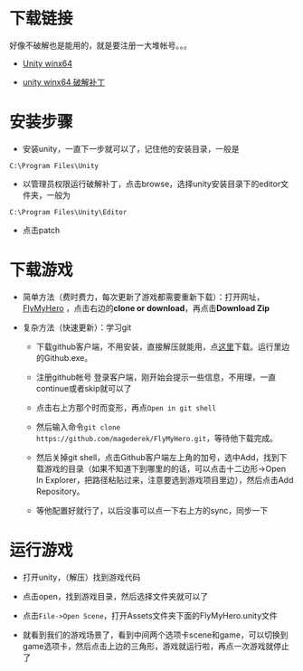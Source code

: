 # 下载链接

好像不破解也是能用的，就是要注册一大堆帐号。。。

- [Unity winx64](http://netstorage.unity3d.com/unity/497a0f351392/Windows64EditorInstaller/UnitySetup64-5.6.0f3.exe)

- [unity winx64 破解补丁](https://raw.githubusercontent.com/magederek/FlyMyHero/master/Tools/UniPatcher.exe)


# 安装步骤

- 安装unity，一直下一步就可以了，记住他的安装目录，一般是
```
C:\Program Files\Unity
```

- 以管理员权限运行破解补丁，点击browse，选择unity安装目录下的editor文件夹，一般为
```
C:\Program Files\Unity\Editor
```

- 点击patch


# 下载游戏

- 简单方法（费时费力，每次更新了游戏都需要重新下载）：打开网址，[FlyMyHero](https://github.com/magederek/FlyMyHero) ，点击右边的**clone or download**，再点击**Download Zip**

- 复杂方法（快速更新）：学习git
 
	- 下载github客户端，不用安装，直接解压就能用，点[这里](https://pan.baidu.com/s/1gfh4m7T)下载。运行里边的Github.exe。

	- 注册github帐号
 	  登录客户端，刚开始会提示一些信息，不用理，一直continue或者skip就可以了

	- 点击右上方那个时而变形，再点```Open in git shell```

	- 然后输入命令```git clone https://github.com/magederek/FlyMyHero.git```，等待他下载完成。

	- 然后关掉git shell，点击Github客户端左上角的加号，选中Add，找到下载游戏的目录（如果不知道下到哪里的的话，可以点击十二边形->Open In Explorer，把路径粘贴过来，注意要选到游戏项目里边），然后点击Add Repository。

	- 等他配置好就行了，以后没事可以点一下右上方的sync，同步一下


# 运行游戏

- 打开unity，（解压）找到游戏代码

- 点击open，找到游戏目录，然后选择文件夹就可以了

- 点击```File->Open Scene```，打开Assets文件夹下面的FlyMyHero.unity文件

- 就看到我们的游戏场景了，看到中间两个选项卡scene和game，可以切换到game选项卡，然后点击上边的三角形，游戏就运行啦，再点一次游戏就停止了
